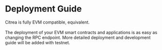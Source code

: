 # Deployment Guide

Citrea is fully EVM compatible, equivalent.\
\
The deployment of your EVM smart contracts and applications is as easy as changing the RPC endpoint. More detailed deployment and development guide will be added with testnet.
